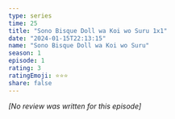 ```yaml
---
type: series
time: 25
title: "Sono Bisque Doll wa Koi wo Suru 1x1"
date: "2024-01-15T22:13:15"
name: "Sono Bisque Doll wa Koi wo Suru"
season: 1
episode: 1
rating: 3
ratingEmoji: ⭐️⭐️⭐️
share: false
---
```


*[No review was written for this episode]*
